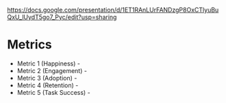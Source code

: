 https://docs.google.com/presentation/d/1ET1RAnLUrFANDzgP8OxCTlyuBuQxU_lUydT5go7_Pyc/edit?usp=sharing

# Metrics 
- Metric 1 (Happiness) - 
- Metric 2 (Engagement) - 
- Metric 3 (Adoption) - 
- Metric 4 (Retention) - 
- Metric 5 (Task Success) - 
